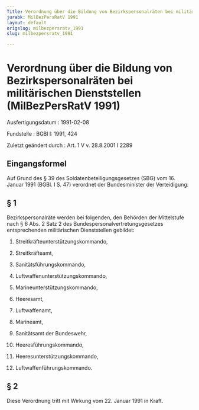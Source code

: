 ```yaml
---
Title: Verordnung über die Bildung von Bezirkspersonalräten bei militärischen Dienststellen
jurabk: MilBezPersRatV 1991
layout: default
origslug: milbezpersratv_1991
slug: milbezpersratv_1991

---
```


# Verordnung über die Bildung von Bezirkspersonalräten bei militärischen Dienststellen (MilBezPersRatV 1991)

Ausfertigungsdatum
:   1991-02-08

Fundstelle
:   BGBl I: 1991, 424

Zuletzt geändert durch
:   Art. 1 V v. 28.8.2001 I 2289


## Eingangsformel

Auf Grund des § 39 des Soldatenbeteiligungsgesetzes (SBG) vom 16.
Januar 1991 (BGBl. I S. 47) verordnet der Bundesminister der
Verteidigung:


## § 1

Bezirkspersonalräte werden bei folgenden, den Behörden der Mittelstufe
nach § 6 Abs. 2 Satz 2 des Bundespersonalvertretungsgesetzes
entsprechenden militärischen Dienststellen gebildet:

1.  Streitkräfteunterstützungskommando,


2.  Streitkräfteamt,


3.  Sanitätsführungskommando,


4.  Luftwaffenunterstützungskommando,


5.  Marineunterstützungskommando,


6.  Heeresamt,


7.  Luftwaffenamt,


8.  Marineamt,


9.  Sanitätsamt der Bundeswehr,


10. Heeresführungskommando,


11. Heeresunterstützungskommando,


12. Luftwaffenführungskommando.





## § 2

Diese Verordnung tritt mit Wirkung vom 22. Januar 1991 in Kraft.

